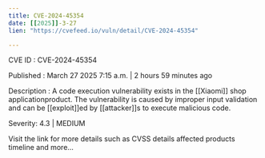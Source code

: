 ```yaml
---
title: CVE-2024-45354
date: [[2025]]-3-27
lien: "https://cvefeed.io/vuln/detail/CVE-2024-45354"

---
```


CVE ID : CVE-2024-45354

Published :  March 27
2025
7:15 a.m. | 2 hours
59 minutes ago

Description : A code execution vulnerability exists in the [[Xiaomi]] shop applicationproduct. The vulnerability is caused by improper input validation and can be [[exploit]]ed by [[attacker]]s to execute malicious code.

Severity: 4.3 | MEDIUM

Visit the link for more details
such as CVSS details
affected products
timeline
and more...
